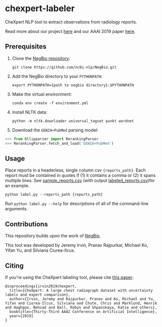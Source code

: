 # chexpert-labeler
CheXpert NLP tool to extract observations from radiology reports. 

Read more about our project [here](https://stanfordmlgroup.github.io/competitions/chexpert/) and our AAAI 2019 paper [here](https://arxiv.org/abs/1901.07031).

## Prerequisites
1. Clone the [NegBio repository](https://github.com/ncbi-nlp/NegBio):
    
    `git clone https://github.com/ncbi-nlp/NegBio.git`

2. Add the NegBio directory to your `PYTHONPATH`:
    
    `export PYTHONPATH={path to negbio directory}:$PYTHONPATH`

3. Make the virtual environment:
    
    `conda env create -f environment.yml`

4. Install NLTK data:
    
    `python -m nltk.downloader universal_tagset punkt wordnet`

5. Download the `GENIA+PubMed` parsing model:

```python
>>> from bllipparser import RerankingParser
>>> RerankingParser.fetch_and_load('GENIA+PubMed')
```

## Usage
Place reports in a headerless, single column csv `{reports_path}`. Each report must be contained in quotes if (1) it contains a comma or (2) it spans multiple lines. See [sample_reports.csv](https://raw.githubusercontent.com/stanfordmlgroup/chexpert-labeler/master/sample_reports.csv) (with output [labeled_reports.csv](https://raw.githubusercontent.com/stanfordmlgroup/chexpert-labeler/master/labeled_reports.csv))for an example. 

`python label.py --reports_path {reports_path}`

Run `python label.py --help` for descriptions of all of the command-line arguments.

## Contributions
This repository builds upon the work of [NegBio](https://negbio.readthedocs.io/en/latest/).

This tool was developed by Jeremy Irvin, Pranav Rajpurkar, Michael Ko, Yifan Yu, and Silviana Ciurea-Ilcus.

## Citing
If you're using the CheXpert labeling tool, please cite [this paper](https://arxiv.org/abs/1901.07031):

```
@inproceedings{irvin2019chexpert,
  title={CheXpert: A large chest radiograph dataset with uncertainty labels and expert comparison},
  author={Irvin, Jeremy and Rajpurkar, Pranav and Ko, Michael and Yu, Yifan and Ciurea-Ilcus, Silviana and Chute, Chris and Marklund, Henrik and Haghgoo, Behzad and Ball, Robyn and Shpanskaya, Katie and others},
  booktitle={Thirty-Third AAAI Conference on Artificial Intelligence},
  year={2019}
}
```
